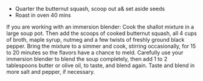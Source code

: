 * Quarter the butternut squash, scoop out a& set aside seeds
* Roast in oven 40 mins

If you are working with an immersion blender: Cook the shallot mixture in a large soup pot. Then add the scoops of cooked butternut squash, all 4 cups of broth, maple syrup, nutmeg and a few twists of freshly ground black pepper. Bring the mixture to a simmer and cook, stirring occasionally, for 15 to 20 minutes so the flavors have a chance to meld. Carefully use your immersion blender to blend the soup completely, then add 1 to 2 tablespoons butter or olive oil, to taste, and blend again. Taste and blend in more salt and pepper, if necessary.
